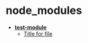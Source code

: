<!-- generated by markdown-notes-tree -->

# node_modules

<!-- optional markdown-notes-tree directory description starts here -->

<!-- optional markdown-notes-tree directory description ends here -->

- [**test-module**](test-module)
    - [Title for file](test-module/file.md)
